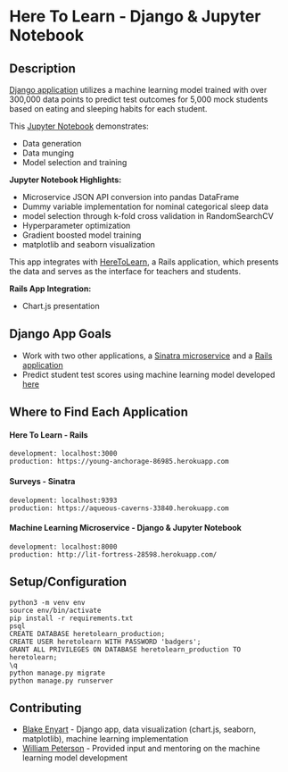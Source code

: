 # Here To Learn - Django & Jupyter Notebook

## Description
 [Django application](http://lit-fortress-28598.herokuapp.com/) utilizes a machine learning model trained with over 300,000 data points to predict test outcomes for 5,000 mock students based on eating and sleeping habits for each student.

 This [Jupyter Notebook](https://github.com/blake-enyart/heretolearn_django/blob/master/jupyter_notebook/ml-generator.ipynb) demonstrates:
 * Data generation
 * Data munging
 * Model selection and training

**Jupyter Notebook Highlights:**
* Microservice JSON API conversion into pandas DataFrame
* Dummy variable implementation for nominal categorical sleep data
* model selection through k-fold cross validation in RandomSearchCV
* Hyperparameter optimization
* Gradient boosted model training
* matplotlib and seaborn visualization

 This app integrates with [HereToLearn](https://young-anchorage-86985.herokuapp.com), a Rails application, which presents the data and serves as the interface for teachers and students.

**Rails App Integration:**
* Chart.js presentation

## Django App Goals
* Work with two other applications, a [Sinatra microservice](https://aqueous-caverns-33840.herokuapp.com) and a [Rails application](https://young-anchorage-86985.herokuapp.com)
* Predict student test scores using machine learning model developed [here](https://github.com/blake-enyart/heretolearn_django/blob/master/jupyter_notebook/ml-generator.ipynb)

## Where to Find Each Application
#### Here To Learn - Rails
 ```
 development: localhost:3000
 production: https://young-anchorage-86985.herokuapp.com
 ```
#### Surveys - Sinatra
 ```
 development: localhost:9393
 production: https://aqueous-caverns-33840.herokuapp.com
 ```
#### Machine Learning Microservice - Django & Jupyter Notebook
 ```
 development: localhost:8000
 production: http://lit-fortress-28598.herokuapp.com/
 ```
 
## Setup/Configuration
```
python3 -m venv env
source env/bin/activate
pip install -r requirements.txt
psql
CREATE DATABASE heretolearn_production;
CREATE USER heretolearn WITH PASSWORD 'badgers';
GRANT ALL PRIVILEGES ON DATABASE heretolearn_production TO heretolearn;
\q
python manage.py migrate
python manage.py runserver
 ```
 
## Contributing
* [Blake Enyart](https://github.com/blake-enyart) - Django app, data visualization (chart.js, seaborn, matplotlib), machine learning implementation
* [William Peterson](https://github.com/wipegup) - Provided input and mentoring on the machine learning model development

